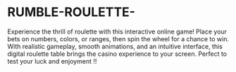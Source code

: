 # RUMBLE-ROULETTE-
Experience the thrill of roulette with this interactive online game! Place your bets on numbers, colors, or ranges, then spin the wheel for a chance to win. With realistic gameplay, smooth animations, and an intuitive interface, this digital roulette table brings the casino experience to your screen. Perfect to test your luck and enjoyment !! 
